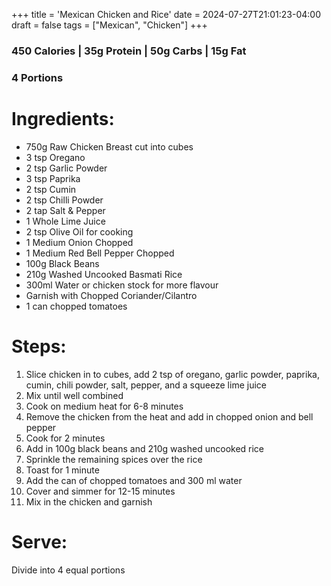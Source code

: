 +++
title = 'Mexican Chicken and Rice'
date = 2024-07-27T21:01:23-04:00
draft = false
tags = ["Mexican", "Chicken"]
+++


### 450 Calories | 35g Protein | 50g Carbs | 15g Fat
### 4 Portions

# Ingredients:
- 750g Raw Chicken Breast cut into cubes
- 3 tsp Oregano
- 2 tsp Garlic Powder
- 3 tsp Paprika
- 2 tsp Cumin
- 2 tsp Chilli Powder
- 2 tap Salt & Pepper
- 1 Whole Lime Juice
- 2 tsp Olive Oil for cooking
- 1 Medium Onion Chopped
- 1 Medium Red Bell Pepper Chopped
- 100g Black Beans 
- 210g Washed Uncooked Basmati Rice
- 300ml Water or chicken stock for more flavour
- Garnish with Chopped Coriander/Cilantro
- 1 can chopped tomatoes

# Steps:

1. Slice chicken in to cubes, add 2 tsp of oregano, garlic powder, paprika, cumin, chili powder, salt, pepper, and a squeeze lime juice
2. Mix until well combined
3. Cook on medium heat for 6-8 minutes
4. Remove the chicken from the heat and add in chopped onion and bell pepper
5. Cook for 2 minutes
6. Add in 100g black beans and 210g washed uncooked rice
7. Sprinkle the remaining spices over the rice
8. Toast for 1 minute
9. Add the can of chopped tomatoes and 300 ml water
10. Cover and simmer for 12-15 minutes
11. Mix in the chicken and garnish

# Serve:
Divide into 4 equal portions

